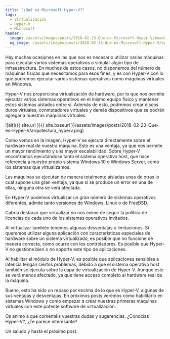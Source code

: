 ```yaml
---
title: "¿Qué es Microsoft Hyper-V?"
tags:
  - Virtualización
  - Hyper-V
  - Microsoft
header:
  image: /assets/images/posts/2018-02-23-Que-es-Microsoft-Hyper-V/header.jpg
  og_image: /assets/images/posts/2018-02-23-Que-es-Microsoft-Hyper-V/og.jpg
---
```


Hay muchas ocasiones en las que nos es necesario utilizar varias máquinas para ejecutar varios sistemas operativos o simular algún tipo de infraestructura. En muchos de estos casos, no disponemos del número de máquinas físicas que necesitamos para esos fines, y es con Hyper-V con lo que podremos ejecutar varios sistemas operativos como máquinas virtuales en Windows.

Hyper-V nos proporciona virtualización de hardware, por lo que nos permite ejecutar varios sistemas operativos en el mismo equipo físico y mantener estos sistemas aislados entre sí. Además de esto, podremos crear discos duros virtuales, conmutadores virtuales y demás dispositivos que se podrán agregar a nuestras máquinas virtuales.

![alt]({{ site.url }}{{ site.baseurl }}/assets/images/posts/2018-02-23-Que-es-Hyper-V/arquitectura_hyperv.png)

Como vemos en la imagen, Hyper-V se ejecuta directamente sobre el hardware real de nuestra máquina. Esto es una ventaja, ya que nos permite un mayor rendimiento y una mayor escalabilidad. Sobre Hyper-V encontramos ejecutándose tanto el sistema operativo host, que hace referencia a nuestro propio sistema Windows 10 o Windows Server, como los sistemas que virtualizamos.

Las máquinas se ejecutan de manera totalmente aisladas unas de otras lo cual supone una gran ventaja, ya que si se produce un error en una de ellas, ninguna otra se verá afectada.

En Hyper-V podemos virtualizar un gran número de sistemas operativos diferentes, admite tanto versiones de Windows, Linux o de FreeBSD.

Cabría destacar que virtualizar no nos exime de seguir la política de licencias de cada uno de los sistemas operativos invitados.

Al virtualizar también tenemos algunas desventajas o limitaciones. Si queremos utilizar alguna aplicación con características especiales de hardware sobre un sistema virtualizado, es posible que no funcione de manera correcta, como ocurre con los controladores. Es posible que Hyper-V no gestione bien o no soporte este tipo de aplicaciones.

Al habilitar el módulo de Hyper-V, es posible que aplicaciones sensibles a latencia tengan ciertos problemas, debido a que el sistema operativo host también se ejecuta sobre la capa de virtualización de Hyper-V. Aunque este se verá menos afectado, ya que tiene acceso completo al hardware real de la máquina.

Bueno, esto ha sido un repaso por encima de lo que es Hyper-V, algunas de sus ventajas y desventajas. En próximos posts veremos cómo habilitarlo en sistemas Windows y como empezar a crear nuestras primeras máquinas virtuales con este potente software de virtualización.

Os animo a que comentéis vuestras dudas y sugerencias. ¿Conocías Hyper-V?, ¿Te parece interesante?

Un saludo y hasta el próximo post.